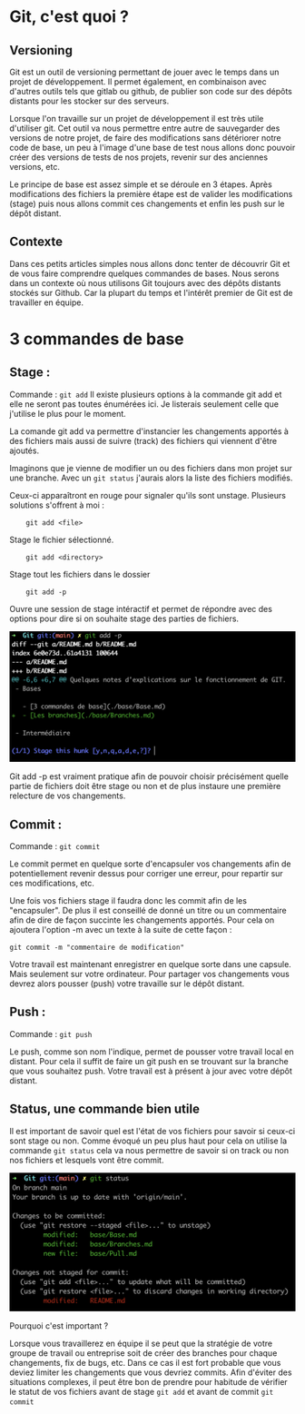 # Git, c'est quoi ?

## Versioning

Git est un outil de versioning permettant de jouer avec le temps dans un projet de développement. 
Il permet également, en combinaison avec d'autres outils tels que gitlab ou github, de publier son code sur des dépôts distants pour les stocker sur des serveurs. 
	
Lorsque l'on travaille sur un projet de développement il est très utile d'utiliser git. Cet outil va nous permettre entre autre de sauvegarder des versions de notre projet, de faire des modifications sans détériorer notre code de base, un peu à l'image d'une base de test nous allons donc pouvoir créer des versions de tests de nos projets, revenir sur des anciennes versions, etc. 
	
Le principe de base est assez simple et se déroule en 3 étapes. 
Après modifications des fichiers la première étape est de valider les modifications (stage) puis nous allons commit ces changements et enfin les push sur le dépôt distant. 

## Contexte
Dans ces petits articles simples nous allons donc tenter de découvrir Git et de vous faire comprendre quelques commandes de bases. Nous serons dans un contexte où nous utilisons Git toujours avec des dépôts distants stockés sur Github. Car la plupart du temps et l'intérêt premier de Git est de travailler en équipe. 
	
# 3 commandes de base
## Stage : 
Commande : ```git add```
Il existe plusieurs options à la commande git add et elle ne seront pas toutes énumérées ici.
Je listerais seulement celle que j'utilise le plus pour le moment. 
	
La comande git add va permettre d'instancier les changements apportés à des fichiers mais aussi de suivre (track) des fichiers qui viennent d'être ajoutés. 
	
Imaginons que je vienne de modifier un ou des fichiers dans mon projet sur une branche. 
Avec un ```git status``` j'aurais alors la liste des fichiers modifiés. 
	
Ceux-ci apparaîtront en rouge pour signaler qu'ils sont unstage. 
Plusieurs solutions s'offrent à moi : 

		git add <file> 
Stage le fichier sélectionné. 
		
		git add <directory>
Stage tout les fichiers dans le dossier
		 
		git add -p
Ouvre une session de stage intéractif et permet de répondre avec des options pour dire si on souhaite stage des parties de fichiers. 

![photo git add -p](../assets/images/base/ga-p.png)
		
Git add -p est vraiment pratique afin de pouvoir choisir précisément quelle partie de fichiers doit être stage ou non et de plus instaure une première relecture de vos changements. 
	
## Commit : 
Commande : ```git commit```
	
Le commit permet en quelque sorte d'encapsuler vos changements afin de potentiellement revenir dessus pour corriger une erreur, pour repartir sur ces modifications, etc. 
	
Une fois vos fichiers stage il faudra donc les commit afin de les "encapsuler". 
De plus il est conseillé de donné un titre ou un commentaire afin de dire de façon succinte les changements apportés. Pour cela on ajoutera l'option -m avec un texte à la suite de cette façon : 
		
    git commit -m "commentaire de modification"
	
Votre travail est maintenant enregistrer en quelque sorte dans une capsule. Mais seulement sur votre ordinateur. 
Pour partager vos changements vous devrez alors pousser (push) votre travaille sur le dépôt distant. 
	
## Push : 
Commande : ```git push```
	
Le push, comme son nom l'indique, permet de pousser votre travail local en distant. 
Pour cela il suffit de faire un git push en se trouvant sur la branche que vous souhaitez push. 
Votre travail est à présent à jour avec votre dépôt distant. 

## Status, une commande bien utile

Il est important de savoir quel est l'état de vos fichiers pour savoir si ceux-ci sont stage ou non. 
Comme évoqué un peu plus haut pour cela on utilise la commande ```git status``` cela va nous permettre de savoir 
si on track ou non nos fichiers et lesquels vont être commit. 

![photo git status](../assets/images/base/status.png)

Pourquoi c'est important ? 

Lorsque vous travaillerez en équipe il se peut que la stratégie de votre groupe de travail ou entreprise soit de créer des branches 
pour chaque changements, fix de bugs, etc. Dans ce cas il est fort probable que vous deviez limiter les changements que vous devriez commits. 
Afin d'éviter des situations complexes, il peut être bon de prendre pour habitude de vérifier le statut de vos fichiers avant de stage ```git add```
et avant de commit ```git commit```